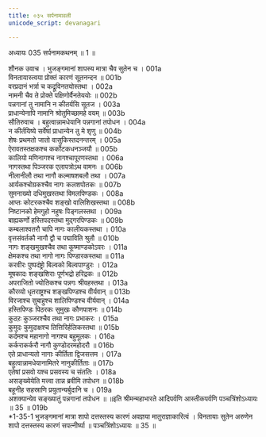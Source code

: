 ```yaml
---
title: ०३५ सर्पनामावली
unicode_script: devanagari

---
```



अध्यायः 035
सर्पनामकथनम् ॥ 1 ॥ 

शौनक उवाच । 
भुजङ्गमानां शापस्य मात्रा चैव सुतेन च ।	001a  
विनतायास्त्वया प्रोक्तं कारणं सूतनन्दन ॥	001b  
वरप्रदानं भर्त्रा च कद्रूविनतयोस्तथा ।	002a  
नामनी चैव ते प्रोक्ते पक्षिणोर्वैनतेययोः ॥	002b  
पन्नगानां तु नामानि न कीतर्यसि सूतज ।	003a  
प्राधान्येनापि नामानि श्रोतुमिच्छामहे वयम् ॥	003b  
सौतिरुवाच । 
बहुत्वान्नामधेयानि पन्नगानां तपोधन ।	004a  
न कीर्तयिष्ये सर्वेषां प्राधान्येन तु मे शृणु ॥	004b  
शेषः प्रथमतो जातो वासुकिस्तदनन्तरम् ।	005a  
ऐरावतस्तक्षकश्च कर्कोटकधनञ्जयौ ॥	005b  
कालियो मणिनागश्च नागश्चापूरणस्तथा ।	006a  
नागस्तथा पिञ्जरक एलापत्रोऽथ वामनः ॥	006b  
नीलानीलौ तथा नागौ कल्माषशबलौ तथा ।	007a  
आर्यकश्चोग्रकश्चैव नागः कलशपोतकः ॥	007b  
सुमनाख्यो दधिमुखस्तथा विमलपिण्डकः ।	008a  
आप्तः कोटरकश्चैव शङ्खो वालिशिखस्तथा ॥	008b  
निष्टानको हेमगुहो नहुषः पिङ्गलस्तथा ।	009a  
बाह्यकर्णो हस्तिपदस्तथा मुद्गरपिण्डकः ॥	009b  
कम्बलाश्वतरौ चापि नागः कालीयकस्तथा ।	010a  
वृत्तसंवर्तकौ नागौ द्वौ च पद्माविति श्रुतौ ॥	010b  
नागः शङ्खमुखश्चैव तथा कूष्माण्डकोऽपरः ।	011a  
क्षेमकश्च तथा नागो नागः पिण्डारकस्तथा ॥	011a  
करवीरः पुष्पदंष्ट्रो बिल्वको बिल्वपाण्डुरः ।	012a  
मूषकादः शङ्खशिराः पूर्णभद्रो हरिद्रकः ॥	012b  
अपराजितो ज्योतिकश्च पन्नगः श्रीवहस्तथा ।	013a  
कौरव्यो धृतराष्ट्रश्च शङ्खपिण्डश्च वीर्यवान् ॥	013b  
विरजाश्च सुबाहुश्च शालिपिण्डश्च वीर्यवान् ।	014a  
हस्तिपिण्डः पिठरकः सुमुखः कौणपाशनः ॥	014b  
कुठऱः कुञ्जरश्चैव तथा नागः प्रभाकरः ।	015a  
कुमुदः कुमुदाक्षश्च तित्तिरिर्हलिकस्तथा ॥	015b  
कर्दमश्च महानागो नागश्च बहुमूलकः ।	016a  
कर्कराकर्करौ नागौ कुण्डोदरमहोदरौ ॥	016b  
एते प्राधान्यतो नागाः कीर्तिता द्विजसत्तम ।	017a  
बहुत्वान्नामधेयानामितरे नानुकीर्तिताः ॥	017b  
एतेषां प्रसवो यश्च प्रसवस्य च संततिः ।	018a  
असङ्ख्येयेति मत्त्वा तान्न ब्रवीमि तपोधन ॥	018b  
बहूनीह सहस्राणि प्रयुतान्यर्बुदानि च ।	019a  
अशक्यान्येव सङ्ख्यातुं पन्नगानां तपोधन ॥ ॥इति श्रीमन्महाभारते आदिपर्वणि आस्तीकपर्वणि पञ्चत्रिंशोऽध्यायः ॥ 35 ॥ 	019b  
*1-35-1 भुजङ्गमानां मात्रा शापो दत्तस्तस्य कारणं अवज्ञया मातुराज्ञाकारित्वं । विनतायाः सुतेन अरुणेन शापो दत्तस्तस्य कारणं सपत्नीर्ष्या ॥ पञ्चत्रिंशोऽध्यायः ॥ 35 ॥ 